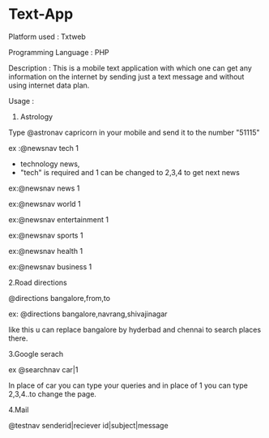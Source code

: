 Text-App
========

Platform used : Txtweb

Programming Language : PHP

Description : This is a mobile text application with which one can get any information on the internet by sending just a text message and without using internet data plan.

Usage :

1. Astrology

Type @astronav capricorn in your mobile and send it to the number "51115"

ex :@newsnav tech 1
  
  * technology news,
  * "tech" is required and 1 can be changed to 2,3,4 to get next news

ex:@newsnav news 1

ex:@newsnav world 1

ex:@newsnav entertainment 1

ex:@newsnav sports 1

ex:@newsnav health 1

ex:@newsnav business 1

2.Road directions

@directions bangalore,from,to

ex: @directions bangalore,navrang,shivajinagar

like this u can replace bangalore by hyderbad and chennai to search places there.

3.Google serach

ex @searchnav car|1

In place of car you can type your queries and in place of 1 you can type 2,3,4..to change the page.

4.Mail

@testnav senderid|reciever id|subject|message

